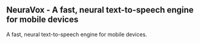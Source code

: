 ## NeuraVox - A fast, neural text-to-speech engine for mobile devices 

A fast, neural text-to-speech engine for mobile devices.
